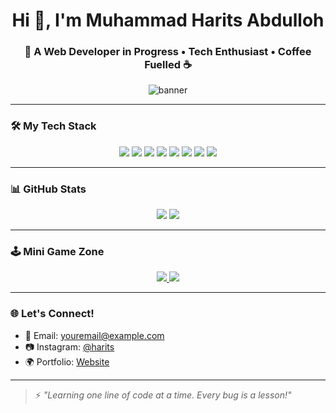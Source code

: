 <h1 align="center">Hi 👋, I'm Muhammad Harits Abdulloh</h1>
<h3 align="center">🚀 A Web Developer in Progress • Tech Enthusiast • Coffee Fuelled ☕</h3>

<p align="center">
  <img src="https://i.imgur.com/zvWTUVu.png" alt="banner" />
</p>

---

### 🛠️ My Tech Stack
<p align="center">
  <img src="https://img.shields.io/badge/HTML5-E34F26?style=for-the-badge&logo=html5&logoColor=white" />
  <img src="https://img.shields.io/badge/CSS3-1572B6?style=for-the-badge&logo=css3&logoColor=white" />
  <img src="https://img.shields.io/badge/JavaScript-F7DF1E?style=for-the-badge&logo=javascript&logoColor=black" />
  <img src="https://img.shields.io/badge/Node.js-339933?style=for-the-badge&logo=nodedotjs&logoColor=white" />
  <img src="https://img.shields.io/badge/Express.js-000000?style=for-the-badge&logo=express&logoColor=white" />
  <img src="https://img.shields.io/badge/Firebase-ffca28?style=for-the-badge&logo=firebase&logoColor=black" />
  <img src="https://img.shields.io/badge/React-20232A?style=for-the-badge&logo=react&logoColor=61DAFB" />
  <img src="https://img.shields.io/badge/TailwindCSS-06B6D4?style=for-the-badge&logo=tailwindcss&logoColor=white" />
</p>

---

### 📊 GitHub Stats

<p align="center">
  <img src="https://github-readme-stats.vercel.app/api?username=ayamgeprek-linux&show_icons=true&theme=radical&hide_border=true" />
  <img src="https://github-readme-stats.vercel.app/api/top-langs/?username=ayamgeprek-linux&layout=compact&theme=radical&hide_border=true" />
</p>

---

### 🕹️ Mini Game Zone
<p align="center">
  <a href="https://ayamgeprek-linux.github.io/pacman/" target="_blank">
    <img src="https://img.shields.io/badge/Play Pac-Man-yellow?style=for-the-badge&logo=github&logoColor=black" />
  </a>
  <a href="https://ayamgeprek-linux.github.io/snake/" target="_blank">
    <img src="https://img.shields.io/badge/Play Snake-green?style=for-the-badge&logo=github&logoColor=white" />
  </a>
</p>

---

### 🌐 Let's Connect!
- 📧 Email: [youremail@example.com](mailto:youremail@example.com)  
- 📷 Instagram: [@harits](https://instagram.com/harits)  
- 🌍 Portfolio: [Website](https://ayamgeprek-linux.github.io/portfolio)

---

> ⚡ *"Learning one line of code at a time. Every bug is a lesson!"*


